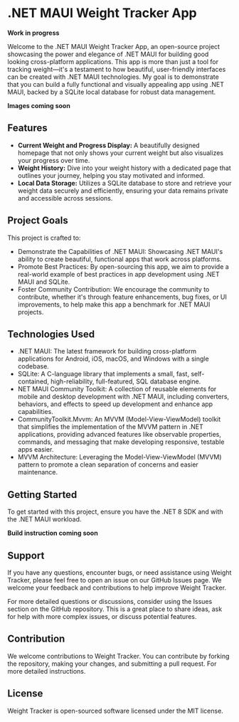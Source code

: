 # .NET MAUI Weight Tracker App

**Work in progress**

Welcome to the .NET MAUI Weight Tracker App, an open-source project showcasing the power and elegance of .NET MAUI for building good looking cross-platform applications. This app is more than just a tool for tracking weight—it's a testament to how beautiful, user-friendly interfaces can be created with .NET MAUI technologies. My goal is to demonstrate that you can build a fully functional and visually appealing app using .NET MAUI, backed by a SQLite local database for robust data management.

**Images coming soon**

## Features

- **Current Weight and Progress Display:** A beautifully designed homepage that not only shows your current weight but also visualizes your progress over time.
- **Weight History:** Dive into your weight history with a dedicated page that outlines your journey, helping you stay motivated and informed.
- **Local Data Storage:** Utilizes a SQLite database to store and retrieve your weight data securely and efficiently, ensuring your data remains private and accessible across sessions.

## Project Goals

This project is crafted to:

- Demonstrate the Capabilities of .NET MAUI: Showcasing .NET MAUI's ability to create beautiful, functional apps that work across platforms.
- Promote Best Practices: By open-sourcing this app, we aim to provide a real-world example of best practices in app development using .NET MAUI and SQLite.
- Foster Community Contribution: We encourage the community to contribute, whether it's through feature enhancements, bug fixes, or UI improvements, to help make this app a benchmark for .NET MAUI projects.

## Technologies Used

- .NET MAUI: The latest framework for building cross-platform applications for Android, iOS, macOS, and Windows with a single codebase.
- SQLite: A C-language library that implements a small, fast, self-contained, high-reliability, full-featured, SQL database engine.
- NET MAUI Community Toolkit: A collection of reusable elements for mobile and desktop development with .NET MAUI, including converters, behaviors, and effects to speed up development and enhance app capabilities.
- CommunityToolkit.Mvvm: An MVVM (Model-View-ViewModel) toolkit that simplifies the implementation of the MVVM pattern in .NET applications, providing advanced features like observable properties, commands, and messaging that make developing responsive, testable apps easier.
- MVVM Architecture: Leveraging the Model-View-ViewModel (MVVM) pattern to promote a clean separation of concerns and easier maintenance.

## Getting Started

To get started with this project, ensure you have the .NET 8 SDK and with the .NET MAUI workload.

**Build instruction coming soon**

## Support

If you have any questions, encounter bugs, or need assistance using Weight Tracker, please feel free to open an issue on our GitHub Issues page. We welcome your feedback and contributions to help improve Weight Tracker.

For more detailed questions or discussions, consider using the Issues section on the GitHub repository. This is a great place to share ideas, ask for help with more complex issues, or discuss potential features.

## Contribution

We welcome contributions to Weight Tracker. You can contribute by forking the repository, making your changes, and submitting a pull request. For more detailed instructions.

## License

Weight Tracker is open-sourced software licensed under the MIT license.